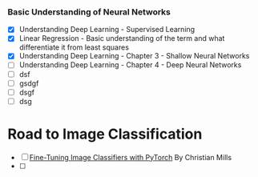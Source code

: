 ### Basic Understanding of Neural Networks
- [x] Understanding Deep Learning - Supervised Learning
- [x] Linear Regression - Basic understanding of the term and what differentiate it from least squares
- [x] Understanding Deep Learning - Chapter 3 - Shallow Neural Networks
- [ ] Understanding Deep Learning - Chapter 4 - Deep Neural Networks
- [ ] dsf
- [ ] gsdgf
- [ ] dsgf
- [ ] dsg

# Road to Image Classification
- [ ] [Fine-Tuning Image Classifiers with PyTorch](https://christianjmills.com/posts/pytorch-train-image-classifier-timm-hf-tutorial/) By Christian Mills
- [ ] 
